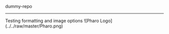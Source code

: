 <html>
<head>
</head>
<body>
dummy-repo
<hr>
Testing formatting and image options
![Pharo Logo](../../raw/master/Pharo.png)
</body>
</html>
